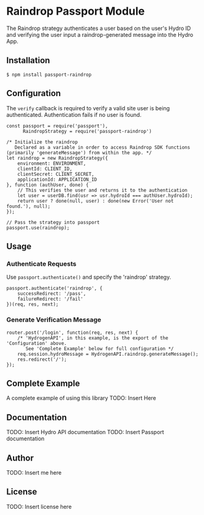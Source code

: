 # Raindrop Passport Module

The Raindrop strategy authenticates a user based on the user's Hydro ID and verifying the
user input a raindrop-generated message into the Hydro App.

## Installation

`$ npm install passport-raindrop`


## Configuration

The `verify` callback is required to verify a valid site user is being authenticated. Authentication
fails if no user is found.

```
const passport = require('passport'),
      RaindropStrategy = require('passport-raindrop')

/* Initialize the raindrop
   Declared as a variable in order to access Raindrop SDK functions (primarily 'generateMessage') from within the app. */
let raindrop = new RaindropStrategy({
    environment: ENVIRONMENT,
    clientId: CLIENT_ID,
    clientSecret: CLIENT_SECRET,
    applicationId: APPLICATION_ID
}, function (authUser, done) {
    // This verifies the user and returns it to the authentication
    let user = userDB.find(usr => usr.hydroId === authUser.hydroId);
    return user ? done(null, user) : done(new Error('User not found.'), null);
});

// Pass the strategy into passport
passport.use(raindrop);
```

## Usage

### Authenticate Requests

Use `passport.authenticate()` and specify the 'raindrop' strategy.

```
passport.authenticate('raindrop', {
    successRedirect: '/pass',
    failureRedirect: '/fail'
})(req, res, next);
```

### Generate Verification Message

```
router.post('/login', function(req, res, next) {
    /* 'HydrogenAPI', in this example, is the export of the 'Configuration' above.
       See 'Complete Example' below for full configuration */
    req.session.hydroMessage = HydrogenAPI.raindrop.generateMessage();
    res.redirect('/');
});
```

## Complete Example

A complete example of using this library TODO: Insert Here

## Documentation

TODO: Insert Hydro API documentation
TODO: Insert Passport documentation

## Author

TODO: Insert me here

## License

TODO: Insert license here